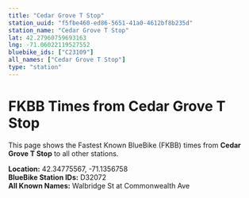 ```yaml
---
title: "Cedar Grove T Stop"
station_uuid: "f5fbe460-ed86-5651-41a0-4612bf8b235d"
station_name: "Cedar Grove T Stop"
lat: 42.27960759693163
lng: -71.06022119527552
bluebike_ids: ["C23109"]
all_names: ["Cedar Grove T Stop"]
type: "station"
---
```


# FKBB Times from Cedar Grove T Stop

This page shows the Fastest Known BlueBike (FKBB) times from **Cedar Grove T Stop** to all other stations.

**Location:** 42.34775567, -71.1356758  
**BlueBike Station IDs:** D32072  
**All Known Names:** Walbridge St at Commonwealth Ave

